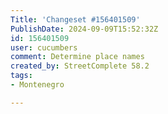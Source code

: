 ```yaml
---
Title: 'Changeset #156401509'
PublishDate: 2024-09-09T15:52:32Z
id: 156401509
user: cucumbers
comment: Determine place names
created_by: StreetComplete 58.2
tags:
- Montenegro

---
```

